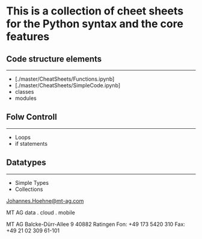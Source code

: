 # This is a collection of cheet sheets for the Python syntax and the core features

## Code structure elements
--------------------------
- [./master/CheatSheets/Functions.ipynb]
- [./master/CheatSheets/SimpleCode.ipynb]
- classes
- modules

## Folw Controll
----------------
- Loops
- if statements

## Datatypes
------------
- Simple Types
- Collections



Johannes.Hoehne@mt-ag.com


MT AG
data . cloud . mobile

MT AG
Balcke-Dürr-Allee 9
40882 Ratingen
Fon: +49 173 5420 310
Fax: +49 21 02 309 61-101

